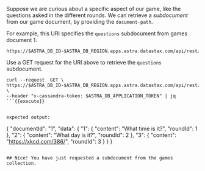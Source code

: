 Suppose we are curious about a specific aspect of our game, like the questions asked in the different rounds.
We can retrieve a *subdocument* from our game document, by providing the `document-path`.

For example, this URI specifies the `questions` subdocument from games document 1.

```
https://$ASTRA_DB_ID-$ASTRA_DB_REGION.apps.astra.datastax.com/api/rest/v2/namespaces/$ASTRA_DB_KEYSPACE/collections/games/1/questions
```

Use a GET request for the URI above to retrieve the `questions` subdocument.

```
curl --request  GET \
https://$ASTRA_DB_ID-$ASTRA_DB_REGION.apps.astra.datastax.com/api/rest/v2/namespaces/$ASTRA_DB_KEYSPACE/collections/games/1/questions \
--header "x-cassandra-token: $ASTRA_DB_APPLICATION_TOKEN" | jq
```{{execute}}


expected output:
```
{
  "documentId": "1",
  "data": {
    "1": {
      "content": "What time is it?",
      "roundId": 1
    },
    "2": {
      "content": "What day is it?",
      "roundId": 2
    },
    "3": {
      "content": "https://xkcd.com/386/",
      "roundId": 3
    }
  }
}
```

## Nice! You have just requested a subdocument from the games collection.
